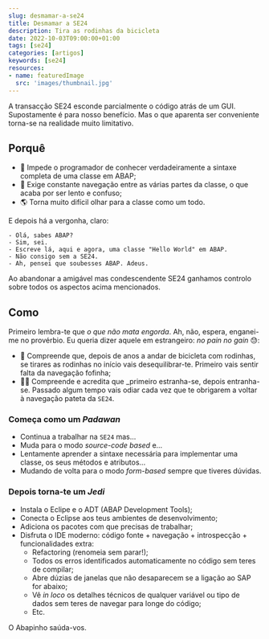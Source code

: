 ```yaml
---
slug: desmamar-a-se24
title: Desmamar a SE24
description: Tira as rodinhas da bicicleta
date: 2022-10-03T09:00:00+01:00
tags: [se24]
categories: [artigos]
keywords: [se24]
resources:
- name: featuredImage
  src: 'images/thumbnail.jpg'
---
```

A transacção SE24 esconde parcialmente o código atrás de um GUI. Supostamente é para nosso benefício. Mas o que aparenta ser conveniente torna-se na realidade muito limitativo.

<!--more-->

## Porquê

- 🍼 Impede o programador de conhecer verdadeiramente a sintaxe completa de uma classe em ABAP;
- 🚢 Exige constante navegação entre as várias partes da classe, o que acaba por ser lento e confuso;
- 🌎 Torna muito difícil olhar para a classe como um todo.

E depois há a vergonha, claro:

```text
- Olá, sabes ABAP?
- Sim, sei.
- Escreve lá, aqui e agora, uma classe "Hello World" em ABAP.
- Não consigo sem a SE24.
- Ah, pensei que soubesses ABAP. Adeus.
```

Ao abandonar a amigável mas condescendente SE24 ganhamos controlo sobre todos os aspectos acima mencionados.

## Como

Primeiro lembra-te que _o que não mata engorda_. Ah, não, espera, enganei-me no provérbio. Eu queria dizer aquele em estrangeiro: _no pain no gain_ 😓:

- 🤔 Compreende que, depois de anos a andar de bicicleta com rodinhas, se tirares as rodinhas no início vais desequilibrar-te. Primeiro vais sentir falta da navegação fofinha;
- 🧘‍♂️ Compreende e acredita que _primeiro estranha-se, depois entranha-se. Passado algum tempo vais odiar cada vez que te obrigarem a voltar à navegação pateta da `SE24`.

### Começa como um _Padawan_

- Continua a trabalhar na `SE24` mas...
- Muda para o modo _source-code based_ e...
- Lentamente aprender a sintaxe necessária para implementar uma classe, os seus métodos e atributos...
- Mudando de volta para o modo _form-based_ sempre que tiveres dúvidas.

### Depois torna-te um _Jedi_

- Instala o Eclipe e o ADT (ABAP Development Tools);
- Conecta o Eclipse aos teus ambientes de desenvolvimento;
- Adiciona os pacotes com que precisas de trabalhar;
- Disfruta o IDE moderno: código fonte + navegação + introspecção + funcionalidades extra:
  - Refactoring (renomeia sem parar!);
  - Todos os erros identificados automaticamente no código sem teres de compilar;
  - Abre dúzias de janelas que não desaparecem se a ligação ao SAP for abaixo;
  - Vê _in loco_ os detalhes técnicos de qualquer variável ou tipo de dados sem teres de navegar para longe do código;
  - Etc.

O Abapinho saúda-vos.
